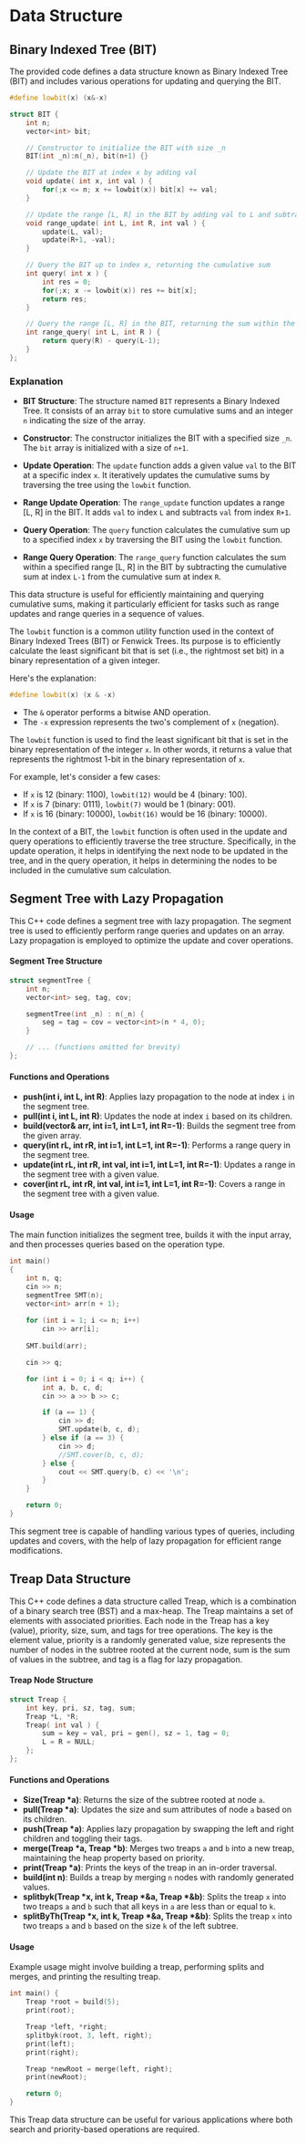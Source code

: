 # Data Structure

## Binary Indexed Tree (BIT)

The provided code defines a data structure known as Binary Indexed Tree (BIT) and includes various operations for updating and querying the BIT.

```cpp
#define lowbit(x) (x&-x)

struct BIT {
    int n;
    vector<int> bit;

    // Constructor to initialize the BIT with size _n
    BIT(int _n):n(_n), bit(n+1) {}

    // Update the BIT at index x by adding val
    void update( int x, int val ) {
        for(;x <= n; x += lowbit(x)) bit[x] += val;
    }

    // Update the range [L, R] in the BIT by adding val to L and subtracting val from R+1
    void range_update( int L, int R, int val ) {
        update(L, val);
        update(R+1, -val);
    }

    // Query the BIT up to index x, returning the cumulative sum
    int query( int x ) {
        int res = 0;
        for(;x; x -= lowbit(x)) res += bit[x];
        return res;
    }

    // Query the range [L, R] in the BIT, returning the sum within the specified range
    int range_query( int L, int R ) {
        return query(R) - query(L-1);
    }
};
```

### Explanation

- **BIT Structure**: The structure named `BIT` represents a Binary Indexed Tree. It consists of an array `bit` to store cumulative sums and an integer `n` indicating the size of the array.

- **Constructor**: The constructor initializes the BIT with a specified size `_n`. The `bit` array is initialized with a size of `n+1`.

- **Update Operation**: The `update` function adds a given value `val` to the BIT at a specific index `x`. It iteratively updates the cumulative sums by traversing the tree using the `lowbit` function.

- **Range Update Operation**: The `range_update` function updates a range [L, R] in the BIT. It adds `val` to index `L` and subtracts `val` from index `R+1`.

- **Query Operation**: The `query` function calculates the cumulative sum up to a specified index `x` by traversing the BIT using the `lowbit` function.

- **Range Query Operation**: The `range_query` function calculates the sum within a specified range [L, R] in the BIT by subtracting the cumulative sum at index `L-1` from the cumulative sum at index `R`.

This data structure is useful for efficiently maintaining and querying cumulative sums, making it particularly efficient for tasks such as range updates and range queries in a sequence of values.

The `lowbit` function is a common utility function used in the context of Binary Indexed Trees (BIT) or Fenwick Trees. Its purpose is to efficiently calculate the least significant bit that is set (i.e., the rightmost set bit) in a binary representation of a given integer.

Here's the explanation:

```cpp
#define lowbit(x) (x & -x)
```

- The `&` operator performs a bitwise AND operation.
- The `-x` expression represents the two's complement of `x` (negation).

The `lowbit` function is used to find the least significant bit that is set in the binary representation of the integer `x`. In other words, it returns a value that represents the rightmost 1-bit in the binary representation of `x`.

For example, let's consider a few cases:

- If `x` is 12 (binary: 1100), `lowbit(12)` would be 4 (binary: 100).
- If `x` is 7 (binary: 0111), `lowbit(7)` would be 1 (binary: 001).
- If `x` is 16 (binary: 10000), `lowbit(16)` would be 16 (binary: 10000).

In the context of a BIT, the `lowbit` function is often used in the update and query operations to efficiently traverse the tree structure. Specifically, in the update operation, it helps in identifying the next node to be updated in the tree, and in the query operation, it helps in determining the nodes to be included in the cumulative sum calculation.


## Segment Tree with Lazy Propagation

This C++ code defines a segment tree with lazy propagation. The segment tree is used to efficiently perform range queries and updates on an array. Lazy propagation is employed to optimize the update and cover operations.

#### Segment Tree Structure
```cpp
struct segmentTree {
    int n;
    vector<int> seg, tag, cov;

    segmentTree(int _n) : n(_n) {
        seg = tag = cov = vector<int>(n * 4, 0);
    }

    // ... (functions omitted for brevity)
};
```

#### Functions and Operations
- **push(int i, int L, int R)**: Applies lazy propagation to the node at index `i` in the segment tree.
- **pull(int i, int L, int R)**: Updates the node at index `i` based on its children.
- **build(vector<int>& arr, int i=1, int L=1, int R=-1)**: Builds the segment tree from the given array.
- **query(int rL, int rR, int i=1, int L=1, int R=-1)**: Performs a range query in the segment tree.
- **update(int rL, int rR, int val, int i=1, int L=1, int R=-1)**: Updates a range in the segment tree with a given value.
- **cover(int rL, int rR, int val, int i=1, int L=1, int R=-1)**: Covers a range in the segment tree with a given value.

#### Usage
The main function initializes the segment tree, builds it with the input array, and then processes queries based on the operation type.

```cpp
int main()
{
    int n, q;
    cin >> n;
    segmentTree SMT(n);
    vector<int> arr(n + 1);
    
    for (int i = 1; i <= n; i++) 
        cin >> arr[i];
    
    SMT.build(arr);

    cin >> q;

    for (int i = 0; i < q; i++) {
        int a, b, c, d;
        cin >> a >> b >> c;

        if (a == 1) {
            cin >> d;
            SMT.update(b, c, d);
        } else if (a == 3) {
            cin >> d;
            //SMT.cover(b, c, d);
        } else {
            cout << SMT.query(b, c) << '\n';
        }
    }

    return 0;
}
```

This segment tree is capable of handling various types of queries, including updates and covers, with the help of lazy propagation for efficient range modifications.

## Treap Data Structure

This C++ code defines a data structure called Treap, which is a combination of a binary search tree (BST) and a max-heap. The Treap maintains a set of elements with associated priorities. Each node in the Treap has a key (value), priority, size, sum, and tags for tree operations. The key is the element value, priority is a randomly generated value, size represents the number of nodes in the subtree rooted at the current node, sum is the sum of values in the subtree, and tag is a flag for lazy propagation.

#### Treap Node Structure
```cpp
struct Treap {
    int key, pri, sz, tag, sum;
    Treap *L, *R;   
    Treap( int val ) {
        sum = key = val, pri = gen(), sz = 1, tag = 0;
        L = R = NULL;
    }; 
};
```

#### Functions and Operations
- **Size(Treap *a)**: Returns the size of the subtree rooted at node `a`.
- **pull(Treap *a)**: Updates the size and sum attributes of node `a` based on its children.
- **push(Treap *a)**: Applies lazy propagation by swapping the left and right children and toggling their tags.
- **merge(Treap *a, Treap *b)**: Merges two treaps `a` and `b` into a new treap, maintaining the heap property based on priority.
- **print(Treap *a)**: Prints the keys of the treap in an in-order traversal.
- **build(int n)**: Builds a treap by merging `n` nodes with randomly generated values.
- **splitbyk(Treap *x, int k, Treap *&a, Treap *&b)**: Splits the treap `x` into two treaps `a` and `b` such that all keys in `a` are less than or equal to `k`.
- **splitByTh(Treap *x, int k, Treap *&a, Treap *&b)**: Splits the treap `x` into two treaps `a` and `b` based on the size `k` of the left subtree.

#### Usage
Example usage might involve building a treap, performing splits and merges, and printing the resulting treap.

```cpp
int main() {
    Treap *root = build(5);
    print(root);

    Treap *left, *right;
    splitbyk(root, 3, left, right);
    print(left);
    print(right);

    Treap *newRoot = merge(left, right);
    print(newRoot);

    return 0;
}
```

This Treap data structure can be useful for various applications where both search and priority-based operations are required.